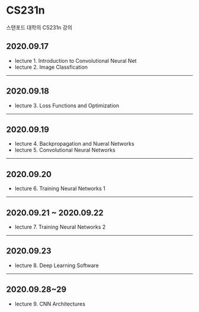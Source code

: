 ﻿# CS231n
스탠포드 대학의 CS231n 강의

## 2020.09.17
- lecture 1. Introduction to Convolutional Neural Net
- lecture 2. Image Classfication
---
## 2020.09.18
- lecture 3. Loss Functions and Optimization
---
## 2020.09.19
- lecture 4. Backpropagation and Nueral Networks
- lecture 5. Convolutional Neural Networks
---
## 2020.09.20
- lecture 6. Training Neural Networks 1
---
## 2020.09.21 ~ 2020.09.22
- lecture 7. Training Neural Networks 2
---
## 2020.09.23
- lecture 8. Deep Learning Software
---
## 2020.09.28~29
- lecture 9. CNN Architectures